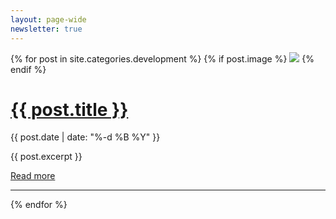 ```yaml
---
layout: page-wide
newsletter: true
---
```


<div class="container-narrow">

{% for post in site.categories.development %}
  {% if post.image %}
    <img class="post-image" src="/img/{{ post.image }}">
  {% endif %}
    <div class="post">
      <div class="post-header">
    	  <h1><a href="{{ post.url }}">{{ post.title }}</a></h1>
        <p class="post-date">{{ post.date | date: "%-d %B %Y" }}</p>
      </div>
      {{ post.excerpt }}
      <p><a class="button-primary" style="margin-top: 10px;" href="{{ post.url }}">Read more</a></p>
    </div>
    <hr>
{% endfor %}

</div>
